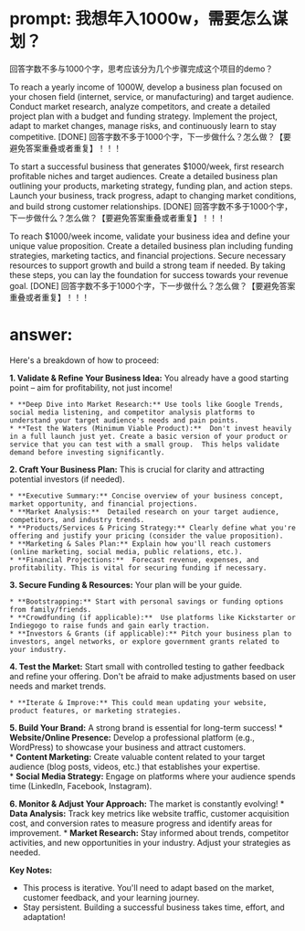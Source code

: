 # prompt: 我想年入1000w，需要怎么谋划？
回答字数不多与1000个字，思考应该分为几个步骤完成这个项目的demo？

To reach a yearly income of 1000W, develop a business plan focused on your chosen field (internet, service, or manufacturing) and target audience. Conduct market research, analyze competitors, and create a detailed project plan with a budget and funding strategy. Implement the project, adapt to market changes, manage risks, and continuously learn to stay competitive. 
[DONE]
回答字数不多于1000个字，下一步做什么？怎么做？【要避免答案重叠或者重复】！！！

To start a successful business that generates $1000/week,  first research profitable niches and target audiences. Create a detailed business plan outlining your products, marketing strategy, funding plan, and action steps. Launch your business, track progress, adapt to changing market conditions, and build strong customer relationships. 
[DONE]
回答字数不多于1000个字，下一步做什么？怎么做？【要避免答案重叠或者重复】！！！

To reach $1000/week income, validate your business idea and define your unique value proposition. Create a detailed business plan including funding strategies, marketing tactics, and financial projections. Secure necessary resources to support growth and build a strong team if needed.  By taking these steps, you can lay the foundation for success towards your revenue goal. 
[DONE]
回答字数不多于1000个字，下一步做什么？怎么做？【要避免答案重叠或者重复】！！！

# answer: 
 Here's a breakdown of how to proceed:

**1. Validate & Refine Your Business Idea:**  You already have a good starting point – aim for profitability, not just income! 

    * **Deep Dive into Market Research:** Use tools like Google Trends, social media listening, and competitor analysis platforms to understand your target audience's needs and pain points.
    * **Test the Waters (Minimum Viable Product):**  Don't invest heavily in a full launch just yet. Create a basic version of your product or service that you can test with a small group.  This helps validate demand before investing significantly. 

**2. Craft Your Business Plan:** This is crucial for clarity and attracting potential investors (if needed).

    * **Executive Summary:** Concise overview of your business concept, market opportunity, and financial projections.
    * **Market Analysis:**  Detailed research on your target audience, competitors, and industry trends.
    * **Products/Services & Pricing Strategy:** Clearly define what you're offering and justify your pricing (consider the value proposition). 
    * **Marketing & Sales Plan:** Explain how you'll reach customers (online marketing, social media, public relations, etc.).
    * **Financial Projections:**  Forecast revenue, expenses, and profitability. This is vital for securing funding if necessary.

**3. Secure Funding & Resources:** Your plan will be your guide. 

    * **Bootstrapping:** Start with personal savings or funding options from family/friends. 
    * **Crowdfunding (if applicable):**  Use platforms like Kickstarter or Indiegogo to raise funds and gain early traction. 
    * **Investors & Grants (if applicable):** Pitch your business plan to investors, angel networks, or explore government grants related to your industry.

**4. Test the Market:** Start small with controlled testing to gather feedback and refine your offering.  Don't be afraid to make adjustments based on user needs and market trends.

    * **Iterate & Improve:** This could mean updating your website, product features, or marketing strategies. 


**5. Build Your Brand:** A strong brand is essential for long-term success! 
    * **Website/Online Presence:**  Develop a professional platform (e.g., WordPress) to showcase your business and attract customers.  
    * **Content Marketing:** Create valuable content related to your target audience (blog posts, videos, etc.) that establishes your expertise.   
    * **Social Media Strategy:**  Engage on platforms where your audience spends time (LinkedIn, Facebook, Instagram). 

**6. Monitor & Adjust Your Approach:** The market is constantly evolving!
    * **Data Analysis:** Track key metrics like website traffic, customer acquisition cost, and conversion rates to measure progress and identify areas for improvement. 
    * **Market Research:** Stay informed about trends, competitor activities, and new opportunities in your industry.  Adjust your strategies as needed.

**Key Notes:**
* This process is iterative. You'll need to adapt based on the market, customer feedback, and your learning journey. 
* Stay persistent. Building a successful business takes time, effort, and adaptation!



